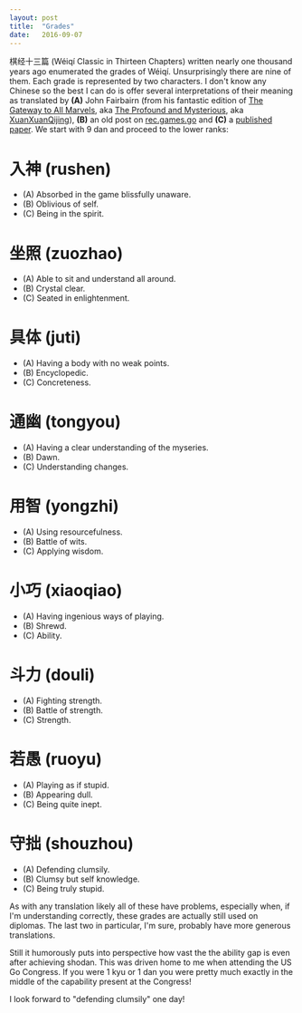 ```yaml
---
layout: post
title:  "Grades"
date:   2016-09-07
---
```


棋经十三篇 (W&eacute;iq&iacute; Classic in Thirteen Chapters) written nearly one
thousand years ago enumerated the grades of
W&eacute;iq&iacute;. Unsurprisingly there are nine of them. Each grade
is represented by two characters. I don't know any Chinese so the best
I can do is offer several interpretations of their meaning as
translated by **(A)** John Fairbairn (from his fantastic edition of
[The Gateway to All Marvels](https://www.amazon.com/Gateway-All-Marvels-John-Fairbairn-ebook/dp/B0085MJ6F0),
aka
[The Profound and Mysterious](http://www.goshop-keima.com/books/books-by-subject/life-and-death---tsumego/bt-baduk-classic-the-profound-and-mysterious-volume-1),
aka [XuanXuanQijing](http://senseis.xmp.net/?XuanxuanQijing)), **(B)**
an old post on
[rec.games.go](https://groups.google.com/forum/#!forum/rec.games.go)
and **(C)** a
[published paper](http://www.figg.org/old_figg/www.figg.org/areafile/qjssp.pdf).
We start with 9 dan and proceed to the lower ranks:

# 入神 (rushen)

* (A) Absorbed in the game blissfully unaware.
* (B) Oblivious of self.
* (C) Being in the spirit.

# 坐照 (zuozhao)

* (A) Able to sit and understand all around.
* (B) Crystal clear.
* (C) Seated in enlightenment.

# 具体 (juti)

* (A) Having a body with no weak points.
* (B) Encyclopedic.
* (C) Concreteness.

# 通幽 (tongyou)

* (A) Having a clear understanding of the myseries.
* (B) Dawn.
* (C) Understanding changes.

# 用智 (yongzhi)

* (A) Using resourcefulness.
* (B) Battle of wits.
* (C) Applying wisdom.

# 小巧 (xiaoqiao)

* (A) Having ingenious ways of playing.
* (B) Shrewd.
* (C) Ability.

# 斗力 (douli)

* (A) Fighting strength.
* (B) Battle of strength.
* (C) Strength.

# 若愚 (ruoyu)

* (A) Playing as if stupid.
* (B) Appearing dull.
* (C) Being quite inept.

# 守拙 (shouzhou)

* (A) Defending clumsily.
* (B) Clumsy but self knowledge.
* (C) Being truly stupid.

As with any translation likely all of these have problems, especially
when, if I'm understanding correctly, these grades are actually still
used on diplomas. The last two in particular, I'm sure, probably have
more generous translations.

Still it humorously puts into perspective how vast the the ability gap
is even after achieving shodan. This was driven home to me when
attending the US Go Congress. If you were 1 kyu or 1 dan you were
pretty much exactly in the middle of the capability present at the
Congress!

I look forward to "defending clumsily" one day!
